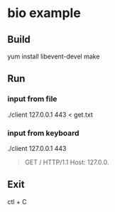 # bio example

## Build

yum install libevent-devel
make

## Run

### input from file
./client 127.0.0.1 443 < get.txt

### input from keyboard

./client 127.0.0.1 443
> GET / HTTP/1.1
> Host: 127.0.0.
>

## Exit

ctl + C
